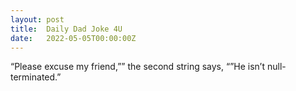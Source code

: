 ```yaml
---
layout: post
title:  Daily Dad Joke 4U
date:   2022-05-05T00:00:00Z
---
```

“Please excuse my friend,”” the second string says, “”He isn’t null-terminated.”
